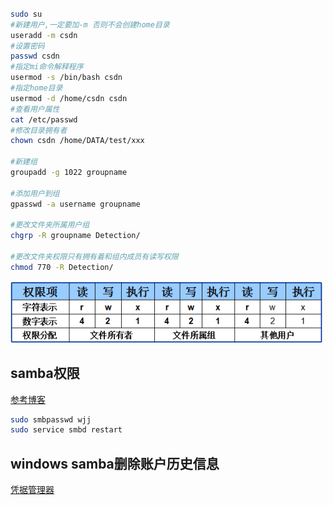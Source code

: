 ### 
```bash
sudo su
#新建用户,一定要加-m 否则不会创建home目录
useradd -m csdn
#设置密码
passwd csdn
#指定mi命令解释程序
usermod -s /bin/bash csdn
#指定home目录
usermod -d /home/csdn csdn
#查看用户属性
cat /etc/passwd
#修改目录拥有者
chown csdn /home/DATA/test/xxx

#新建组
groupadd -g 1022 groupname

#添加用户到组
gpasswd -a username groupname

#更改文件夹所属用户组
chgrp -R groupname Detection/

#更改文件夹权限只有拥有着和组内成员有读写权限
chmod 770 -R Detection/

```
![文件夹权限](文件夹权限.png)

## samba权限
[参考博客](https://www.cnblogs.com/zjutzz/p/13340409.html#%E9%85%8D%E7%BD%AEsamba%E6%9C%8D%E5%8A%A1%E5%99%A8)

```bash
sudo smbpasswd wjj
sudo service smbd restart
```

## windows samba删除账户历史信息
[凭据管理器](https://blog.csdn.net/alimingh/article/details/111637370)